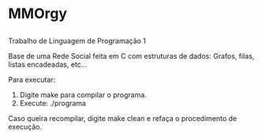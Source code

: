 # MMOrgy <h2> # 

Trabalho de Linguagem de Programação 1

Base de uma Rede Social feita em C com estruturas de dados: Grafos, filas, listas encadeadas, etc...

Para executar:

1) Digite make para compilar o programa.
2) Execute: ./programa

Caso queira recompilar, digite make clean e refaça o procedimento de execução. 
